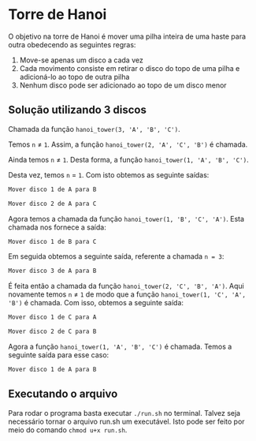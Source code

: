# Torre de Hanoi

O objetivo na torre de Hanoi é mover uma pilha inteira de uma haste para outra obedecendo as seguintes regras:

1. Move-se apenas um disco a cada vez
2. Cada movimento consiste em retirar o disco do topo de uma pilha e adicioná-lo ao topo de outra pilha
3. Nenhum disco pode ser adicionado ao topo de um disco menor

## Solução utilizando 3 discos

Chamada da função `hanoi_tower(3, 'A', 'B', 'C')`.

Temos `n` &ne; `1`. Assim, a função `hanoi_tower(2, 'A', 'C', 'B')` é chamada.

Ainda temos `n` &ne; `1`. Desta forma, a função `hanoi_tower(1, 'A', 'B', 'C')`.

Desta vez, temos `n` = `1`. Com isto obtemos as seguinte saídas:

```bash
Mover disco 1 de A para B
```

```bash
Mover disco 2 de A para C
```

Agora temos a chamada da função `hanoi_tower(1, 'B', 'C', 'A')`. Esta chamada nos fornece a saída:

```bash
Mover disco 1 de B para C
```

Em seguida obtemos a seguinte saída, referente a chamada `n = 3`:

```bash
Mover disco 3 de A para B
```

É feita então a chamada da função `hanoi_tower(2, 'C', 'B', 'A')`. Aqui novamente temos `n` &ne; `1` de modo que a função `hanoi_tower(1, 'C', 'A', 'B')` é chamada. Com isso, obtemos a seguinte saída:

```bash
Mover disco 1 de C para A
```

```bash
Mover disco 2 de C para B
```

Agora a função `hanoi_tower(1, 'A', 'B', 'C')` é chamada. Temos a seguinte saída para esse caso:

```bash
Mover disco 1 de A para B
```
## Executando o arquivo

Para rodar o programa basta executar `./run.sh` no terminal. Talvez seja necessário tornar o arquivo run.sh um executável. Isto pode ser feito por meio do comando `chmod u+x run.sh`.
